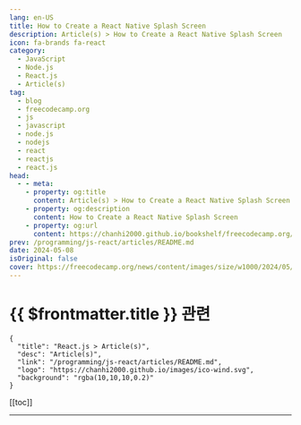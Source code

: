 ```yaml
---
lang: en-US
title: How to Create a React Native Splash Screen
description: Article(s) > How to Create a React Native Splash Screen
icon: fa-brands fa-react
category: 
  - JavaScript
  - Node.js
  - React.js
  - Article(s)
tag: 
  - blog
  - freecodecamp.org
  - js
  - javascript
  - node.js
  - nodejs
  - react
  - reactjs
  - react.js
head:
  - - meta:
    - property: og:title
      content: Article(s) > How to Create a React Native Splash Screen
    - property: og:description
      content: How to Create a React Native Splash Screen
    - property: og:url
      content: https://chanhi2000.github.io/bookshelf/freecodecamp.org/react-native-splash-screen.html
prev: /programming/js-react/articles/README.md
date: 2024-05-08
isOriginal: false
cover: https://freecodecamp.org/news/content/images/size/w1000/2024/05/article-1-rnsplash-2.png
---
```


# {{ $frontmatter.title }} 관련

```component VPCard
{
  "title": "React.js > Article(s)",
  "desc": "Article(s)",
  "link": "/programming/js-react/articles/README.md",
  "logo": "https://chanhi2000.github.io/images/ico-wind.svg",
  "background": "rgba(10,10,10,0.2)"
}
```

[[toc]]

---

<SiteInfo
  name="How to Create a React Native Splash Screen"
  desc="In this article, you'll get a hands-on practical guide for creating a native splash screen for React Native CLI applications.  Note that this tutorial is not applicable for apps created with Expo. SVG Icon Image and Background The first thing you need is an image. It can be in"
  url="https://freecodecamp.org/news/react-native-splash-screen/"
  logo="https://cdn.freecodecamp.org/universal/favicons/favicon.ico"
  preview="https://freecodecamp.org/news/content/images/size/w1000/2024/05/article-1-rnsplash-2.png"/>

<!-- TODO: 작성 -->

